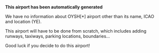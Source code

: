 **This airport has been automatically generated**

We have no information about OYSH[*] airport other than its name, ICAO and location (YE).

This airport will have to be done from scratch, which includes adding runways, taxiways, parking locations, boundaries...

Good luck if you decide to do this airport!